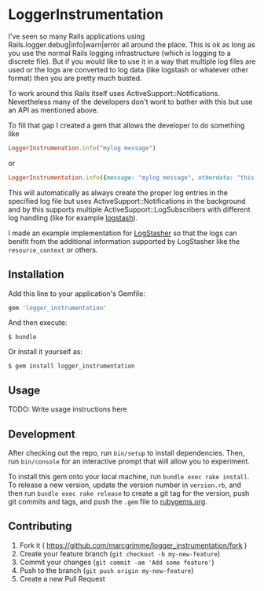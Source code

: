 # LoggerInstrumentation

I've seen so many Rails applications using Rails.logger.debug|info|warn|error all around the place. This is ok as long as you use the normal 
Rails logging infrastructure (which is logging to a discrete file). But if you would like to use it in a way that multiple log files are used
or the logs are converted to log data (like logstash or whatever other format) then you are pretty much busted.

To work around this Rails itself uses ActiveSupport::Notifications. Nevertheless many of the developers don't wont to bother with this but use
an API as mentioned above.

To fill that gap I created a gem that allows the developer to do something like
```ruby
LoggerInstrumenation.info("mylog message")
```
or
```ruby
LoggerInstrumentation.info({message: "mylog message", otherdata: "this is other data"})
```
This will automatically as always create the proper log entries in the specified log file but uses ActiveSupport::Notifications in the background
and by this supports multiple ActiveSupport::LogSubscribers with different log handling (like for example [logstash](http://www.logstash.net)).

I made an example implementation for [LogStasher](https://github.com/shadabahmed/logstasher) so that the logs can benifit from the additional information supported by LogStasher like the
``resource_context`` or others.

## Installation

Add this line to your application's Gemfile:

```ruby
gem 'logger_instrumentation'
```

And then execute:

    $ bundle

Or install it yourself as:

    $ gem install logger_instrumentation

## Usage

TODO: Write usage instructions here

## Development

After checking out the repo, run `bin/setup` to install dependencies. Then, run `bin/console` for an interactive prompt that will allow you to experiment.

To install this gem onto your local machine, run `bundle exec rake install`. To release a new version, update the version number in `version.rb`, and then run `bundle exec rake release` to create a git tag for the version, push git commits and tags, and push the `.gem` file to [rubygems.org](https://rubygems.org).

## Contributing

1. Fork it ( https://github.com/marcgrimme/logger_instrumentation/fork )
2. Create your feature branch (`git checkout -b my-new-feature`)
3. Commit your changes (`git commit -am 'Add some feature'`)
4. Push to the branch (`git push origin my-new-feature`)
5. Create a new Pull Request
